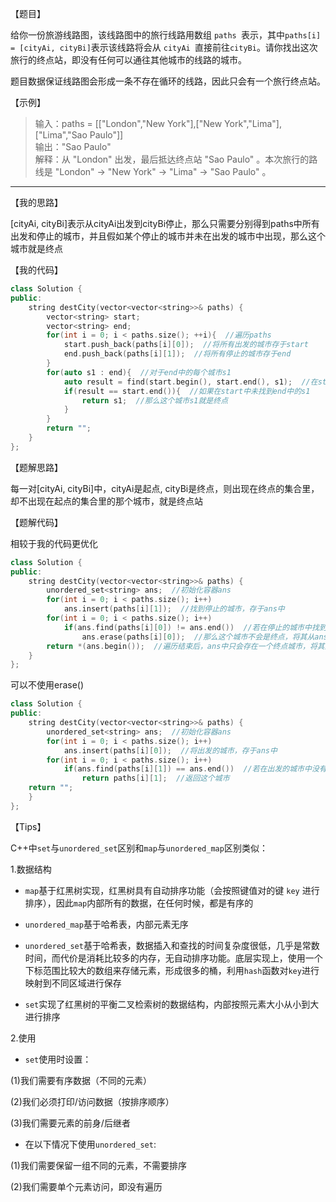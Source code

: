 【题目】

给你一份旅游线路图，该线路图中的旅行线路用数组 `paths `表示，其中` paths[i] = [cityAi, cityBi] `表示该线路将会从 `cityAi `直接前往` cityBi `。请你找出这次旅行的终点站，即没有任何可以通往其他城市的线路的城市。

题目数据保证线路图会形成一条不存在循环的线路，因此只会有一个旅行终点站。

【示例】

>输入：paths = [["London","New York"],["New York","Lima"],["Lima","Sao Paulo"]]  
输出："Sao Paulo"   
解释：从 "London" 出发，最后抵达终点站 "Sao Paulo" 。本次旅行的路线是 "London" -> "New York" -> "Lima" -> "Sao Paulo" 。

---

【我的思路】

[cityAi, cityBi]表示从cityAi出发到cityBi停止，那么只需要分别得到paths中所有出发和停止的城市，并且假如某个停止的城市并未在出发的城市中出现，那么这个城市就是终点

【我的代码】

```c++
class Solution {
public:
    string destCity(vector<vector<string>>& paths) {
        vector<string> start;
        vector<string> end;
        for(int i = 0; i < paths.size(); ++i){  //遍历paths
            start.push_back(paths[i][0]);  //将所有出发的城市存于start
            end.push_back(paths[i][1]);  //将所有停止的城市存于end
        }
        for(auto s1 : end){  //对于end中的每个城市s1
            auto result = find(start.begin(), start.end(), s1);  //在start中寻找s1
            if(result == start.end()){  //如果在start中未找到end中的s1
                return s1;  //那么这个城市s1就是终点
            }
        }
        return "";
    }
};
```

【题解思路】

每一对[cityAi, cityBi]中，cityAi是起点, cityBi是终点，则出现在终点的集合里，却不出现在起点的集合里的那个城市，就是终点站

【题解代码】

相较于我的代码更优化

```c++
class Solution {
public:
    string destCity(vector<vector<string>>& paths) {
        unordered_set<string> ans;  //初始化容器ans
        for(int i = 0; i < paths.size(); i++)  
            ans.insert(paths[i][1]);  //找到停止的城市，存于ans中
        for(int i = 0; i < paths.size(); i++)
            if(ans.find(paths[i][0]) != ans.end())  //若在停止的城市中找到了某出发的城市
                ans.erase(paths[i][0]);  //那么这个城市不会是终点，将其从ans中删除
        return *(ans.begin());  //遍历结束后，ans中只会存在一个终点城市，将其返回
    }
};
```

可以不使用erase()

```c++
class Solution {
public:
    string destCity(vector<vector<string>>& paths) {
        unordered_set<string> ans;  //初始化容器ans
        for(int i = 0; i < paths.size(); i++)  
            ans.insert(paths[i][0]);  //将出发的城市，存于ans中
        for(int i = 0; i < paths.size(); i++)
            if(ans.find(paths[i][1]) == ans.end())  //若在出发的城市中没有找到某停止的城市,该停止的城市即为终点
                return paths[i][1];  //返回这个城市
    return "";
    }
};
```

【Tips】

C++中`set`与`unordered_set`区别和`map`与`unordered_map`区别类似：

1.数据结构

* `map`基于红黑树实现，红黑树具有自动排序功能（会按照键值对的键 `key` 进行排序），因此`map`内部所有的数据，在任何时候，都是有序的

* `unordered_map`基于哈希表，内部元素无序

* `unordered_set`基于哈希表，数据插入和查找的时间复杂度很低，几乎是常数时间，而代价是消耗比较多的内存，无自动排序功能。底层实现上，使用一个下标范围比较大的数组来存储元素，形成很多的桶，利用`hash`函数对`key`进行映射到不同区域进行保存

* `set`实现了红黑树的平衡二叉检索树的数据结构，内部按照元素大小从小到大进行排序

2.使用

* `set`使用时设置：

(1)我们需要有序数据（不同的元素）

(2)我们必须打印/访问数据（按排序顺序）

(3)我们需要元素的前身/后继者

* 在以下情况下使用`unordered_set`:

(1)我们需要保留一组不同的元素，不需要排序

(2)我们需要单个元素访问，即没有遍历

